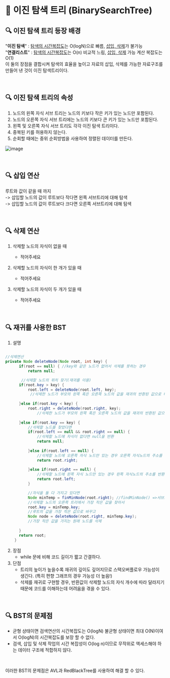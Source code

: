 # 🔖 이진 탐색 트리 (BinarySearchTree)
## 🔍 이진 탐색 트리 등장 배경
 "**이진 탐색**" :  <U>탐색의 시간복잡도</U>는 O(logN)으로 빠름, <U>삽입, 삭제</U>가 불가능  
 "**연결리스트**" : <U>탐색의 시간복잡도</U>는 O(n) 비교적 느림, <U> 삽입, 삭제</U> 가능  계산 복잡도는 O(1)   
 이 둘의 장점을 결합시켜 탐색의 효율을 높이고 자료의 삽입, 삭제를 가능한 자료구조를 만들어 낸 것이 이진 탐색트리이다.

<br/>

## 🔍 이진 탐색 트리의 속성
 1. 노드의 왼쪽 자식 서브 트리는 노드의 키보다 작은 키가 있는 노드만 포함된다.
 2. 노드의 오른쪽 자식 서브 트리에는 노드의 키보다 큰 키가 있는 노드만 포함된다.
 3. 왼쪽 및 오른쪽 자식 서브 트리도 각각 이진 탐색 트리이다.
 4. 중복된 키를 허용하지 않는다.
 5. 순회할 때에는 중위 순회방법을 사용하여 정렬된 데이터를 만든다.  
   
 ![image](https://t1.daumcdn.net/cfile/tistory/99ACAF335989659B19)

<br/>

## 🔍 삽입 연산
루트와 값이 같을 때 까지  
->  삽입할 노드의 값이 루트보다 작다면 왼쪽 서브트리에 대해 탐색  
->  삽입할 노드의 값이 루트보다 크다면 오른쪽 서브트리에 대해 탐색

<br/>

## 🔍 삭제 연산
1. 삭제할 노드의 자식이 없을 때  
    - 적어주세요
  
2. 삭제할 노드의 자식이 한 개가 있을 때  
    - 적어주세요  
3. 삭제할 노드의 자식이 두 개가 있을 때 
    - 적어주세요
    
<br/>

## 🔍 재귀를 사용한 BST 
1. 설명  
  ```java
  
  //삭제연산
  private Node deleteNode(Node root, int key) {
	  	if(root == null) { //key와 같은 노드가 없어서 삭제를 못하는 경우
	  		return null;

	     //삭제할 노드의 위치 찾기(재귀를 이용)  
	  	if(root.key > key) { 
	  		root.left = deleteNode(root.left, key);
	  		 //삭제한 노드가 부모의 왼쪽 혹은 오른쪽 노드의 값을 재귀의 반환된 값으로 바꿔준다.
	    
	  	}else if(root.key < key) {
	  		root.right = deleteNode(root.right, key);
	            //삭제한 노드가 부모의 왼쪽 혹은 오른쪽 노드의 값을 재귀의 반환된 값으로 바꿔준다.
	    
	  	}else if(root.key == key) {
	  		//삭제할 노드를 찾았다면 
	  		if(root.left == null && root.right == null) { 
	  			//삭제할 노드에 자식이 없다면 null을 반환
	  			return null;
	      
	  		}else if(root.left == null) { 
	  			//삭제할 노드에 오른쪽 자식 노드만 있는 경우 오른쪽 자식노드의 주소를 반환 
	  			return root.right;
	      
	  		}else if(root.right == null) {
	  			//삭제할 노드에 왼쪽 자식 노드만 있는 경우 왼쪽 자식노드의 주소를 반환 
	  			return root.left;
	  		}

	  		//자식을 둘 다 가지고 있다면
	  		Node minTemp = finMinNode(root.right); //findMinNode() =>서브트리에 가장 값이 작은 노드를 찾아서 반환하는 함수
	  		//삭제할 노드의 오른쪽 트리에서 가장 작은 값을 찾아서
	  		root.key = minTemp.key;
	  		//루트의 값을 가장 작은 값으로 바꾸고
	  		Node node = deleteNode(root.right, minTemp.key);
	  		//가장 작은 값을 가지는 원래 노드를 삭제
	    
	  	}
	  	return root;
	  }
  
  ```
2. 장점  
    - while 문에 비해 코드 길이가 짧고 간결하다.
3. 단점  
   - 트리의 높이가 높을수록 재귀의 깊이도 깊어지므로 스택오버플로우 가능성이 생긴다. (특히 편향 그래프의 경우 가능성 더 높음!)
   - 삭제를 재귀로 구현할 경우, 반환값이 삭제할 노드의 자식 개수에 따라 달라지기 때문에 코드를 이해하는데 어려움을 겪을 수 있다. 
<br/>

## 🔍 BST의 문제점
- 균형 상태이면 검색연산의 시간복잡도는 O(logN) 불균형 상태이면 최대 O(N)이여서 O(logN)의 시간복잡도를 보장 할 수 없다.  
- 검색, 삽입 및 삭제 작업의 시간 복잡성이 O(log n)이므로 무작위로 액세스해야 하는 데이터 구조에 적합하지 않다.  
<br/>

이러한 BST의 문제점은 AVL과 RedBlackTree를 사용하여 해결 할 수 있다.

